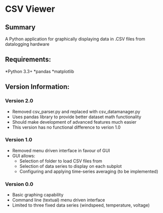 # CSV Viewer

## Summary
A Python application for graphically displaying data in .CSV files from datalogging hardware

## Requirements:
*Python 3.3+
*pandas
*matplotlib

## Version Information:

### Version 2.0
* Removed csv_parser.py and replaced with csv_datamanager.py
* Uses pandas library to provide better dataset math functionality
* Should make development of advanced features much easier
* This version has no functional difference to verion 1.0

### Version 1.0
* Removed menu driven interface in favour of GUI
* GUI allows:
  * Selection of folder to load CSV files from
  * Selection of data series to display on each subplot
  * Configuring and applying time-series averaging (to be implemented)

### Version 0.0
* Basic graphing capability
* Command line (textual) menu driven interface
* Limited to three fixed data series (windspeed, temperature, voltage)

